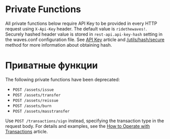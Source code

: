# Private Functions

All private functions below require API Key to be provided in every HTTP request using `X-Api-Key` header. The default value is `ridethewaves!`. Securely hashed header value is stored in `rest-api.api-key-hash` setting in the waves.conf configuration file. See [API Key](/en/waves-node/node-api/api-key) article and [/utils/hash/secure](/en/waves-node/node-api/utils) method for more information about obtaining hash.

# Приватные функции

The following private functions have been deprecated:

* `POST /assets/issue`
* `POST /assets/transfer`
* `POST /assets/reissue`
* `POST /assets/burn`
* `POST /assets/masstransfer`

Use `POST /transactions/sign` instead, specifying the transaction type in the request body. For details and examples, see the [How to Operate with Transactions](/en/waves-node/transactions) article.
